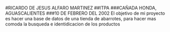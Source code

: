 #RICARDO DE JESUS ALFARO MARTINEZ
##ITPA
###CAÑADA HONDA, AGUASCALIENTES 
###10 DE FEBRERO DEL 2002
El objetivo de mi proyecto es hacer una base de datos de una tienda de abarrotes, para hacer mas comoda la busqueda e identidicacion de los productos